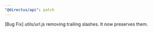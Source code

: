```yaml
---
"@directus/api": patch
---
```


[Bug Fix] utils/url.js removing trailing slashes. It now preserves them.
